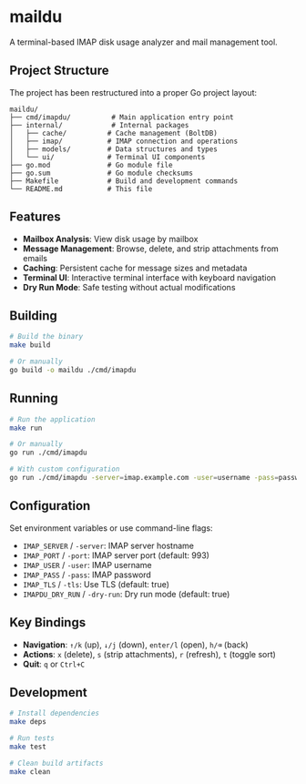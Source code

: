 # maildu

A terminal-based IMAP disk usage analyzer and mail management tool.

## Project Structure

The project has been restructured into a proper Go project layout:

```
maildu/
├── cmd/imapdu/          # Main application entry point
├── internal/            # Internal packages
│   ├── cache/          # Cache management (BoltDB)
│   ├── imap/           # IMAP connection and operations
│   ├── models/         # Data structures and types
│   └── ui/             # Terminal UI components
├── go.mod              # Go module file
├── go.sum              # Go module checksums
├── Makefile            # Build and development commands
└── README.md           # This file
```

## Features

- **Mailbox Analysis**: View disk usage by mailbox
- **Message Management**: Browse, delete, and strip attachments from emails
- **Caching**: Persistent cache for message sizes and metadata
- **Terminal UI**: Interactive terminal interface with keyboard navigation
- **Dry Run Mode**: Safe testing without actual modifications

## Building

```bash
# Build the binary
make build

# Or manually
go build -o maildu ./cmd/imapdu
```

## Running

```bash
# Run the application
make run

# Or manually
go run ./cmd/imapdu

# With custom configuration
go run ./cmd/imapdu -server=imap.example.com -user=username -pass=password
```

## Configuration

Set environment variables or use command-line flags:

- `IMAP_SERVER` / `-server`: IMAP server hostname
- `IMAP_PORT` / `-port`: IMAP server port (default: 993)
- `IMAP_USER` / `-user`: IMAP username
- `IMAP_PASS` / `-pass`: IMAP password
- `IMAP_TLS` / `-tls`: Use TLS (default: true)
- `IMAPDU_DRY_RUN` / `-dry-run`: Dry run mode (default: true)

## Key Bindings

- **Navigation**: `↑/k` (up), `↓/j` (down), `enter/l` (open), `h/⌫` (back)
- **Actions**: `x` (delete), `s` (strip attachments), `r` (refresh), `t` (toggle sort)
- **Quit**: `q` or `Ctrl+C`

## Development

```bash
# Install dependencies
make deps

# Run tests
make test

# Clean build artifacts
make clean
```
